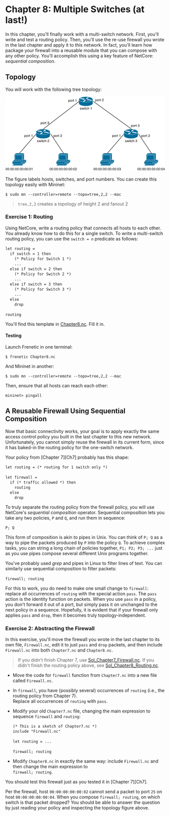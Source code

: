 # Chapter 8: Multiple Switches (at last!)

In this chapter, you'll finally work with a multi-switch network. First, you'll write and test a routing policy. Then, you'll use the re-use firewall you wrote in the last chapter and apply it to this network. In fact, you'll learn how package your firewall into a reusable module that you can compose with any other policy. You'll accomplish this using a key feature of NetCore: _sequential composition_.

## Topology


You will work with the following tree topology:

![image](images/topo-tree-2-2.png)

The figure labels hosts, switches, and port numbers. You can create this topology easily with Mininet:

```
$ sudo mn --controller=remote --topo=tree,2,2 --mac
```
> `tree,2,2` creates a topology of height 2 and fanout 2


### Exercise 1: Routing

Using NetCore, write a routing policy that connects all hosts to each other. You already know how to do this for a single switch. To write a multi-switch routing policy, you can use the `switch = n` predicate as follows:

```
let routing =
  if switch = 1 then
    (* Policy for Switch 1 *)
    ...
  else if switch = 2 then
    (* Policy for Switch 2 *)
    ...
  else if switch = 3 then
    (* Policy for Switch 3 *)
    ...
  else
    drop
    
routing
```

You'll find this template in [Chapter8.nc](netcore-tutorial-code/Chapter8.nc). Fill it in.

#### Testing

Launch Frenetic in one terminal:

```
$ frenetic Chapter8.nc
```

And Mininet in another:

```
$ sudo mn --controller=remote --topo=tree,2,2 --mac
```

Then, ensure that all hosts can reach each other:
```
mininet> pingall
```

## A Reusable Firewall Using Sequential Composition

Now that basic connectivity works, your goal is to apply exactly the same access control policy you built in the
last chapter to this new network. Unfortunately, you cannot simply reuse the firewall in its current form, since it has baked-in the routing policy for the one-switch network.

Your policy from [Chapter 7][Ch7] probably has this shape:

```
let routing = (* routing for 1 switch only *)

let firewall =
  if (* traffic allowed *) then
    routing
  else
    drop
```

To truly separate the routing policy from the firewall policy, you will use NetCore's _sequential composition_  operator. Sequential composition lets you take any two policies, `P` and `Q`,
and run them in sequence:

```
P; Q
```

This form of composition is akin to pipes in Unix. You can think of `P; Q` as a way to pipe the packets produced by `P` into the policy `Q`. To achieve complex tasks, you can string a long chain of policies together, `P1; P2; P3; ...` just as you use pipes compose several different Unix programs together.

You've probably used _grep_ and pipes in Linux to filter lines of text. You can similarly use sequential composition to filter packets:

`firewall; routing`

For this to work, you do need to make one small change to `firewall`:  replace all occurrences of `routing` with  the special action `pass`. The `pass` action is the identity function on packets. When you use `pass` in a policy, you don't forward it out of a port, but simply pass it on unchanged to the next policy in a sequence.
Hopefully, it is evident that if your firewall only applies `pass` and `drop`, then it becomes truly topology-independent.

### Exercise 2: Abstracting the Firewall

In this exercise, you'll move the firewall you wrote in the last chapter to its own file, `Firewall.nc`, edit it to just `pass` and `drop` packets, and then include `Firewall.nc` into both `Chapter7.nc` and `Chapter8.nc`.

> If you didn't finish Chapter 7, use
> [Sol_Chapter7_Firewall.nc](netcore-tutorial-code/Sol_Chapter7_Firewall.nc).
> If you didn't finish the routing policy above, see
> [Sol_Chapter8_Routing.nc](netcore-tutorial-code/Sol_Chapter7_Routing.nc).

- Move the code for `firewall` function from `Chapter7.nc` into a new file called `Firewall.nc`.

- In `firewall`, you have (possibly several) occurrences of `routing` (i.e., the routing policy from Chapter 7).  
  Replace all occurrences of `routing` with `pass`.

- Modify your old `Chapter7.nc` file, changing the main expression to sequence `firewall` and `routing`:

  ```
  (* This is a sketch of Chapter7.nc *)
  include "Firewall.nc"
  
  let routing = ...
  
  firewall; routing
  ```
  
- Modify `Chapter8.nc` in exactly the same way: include `Firewall.nc` and then change the main expression to  
  `firewall; routing`.
  
You should test this firewall just as you tested it in [Chapter 7][Ch7].

Per the firewall, host `00:00:00:00:00:02` cannot send a packet to port `25` on host `00:00:00:00:00:04`.
When you compose `firewall; routing`, on which switch is that packet dropped? You should be able to answer the question by just reading your policy and inspecting the topology figure above.

